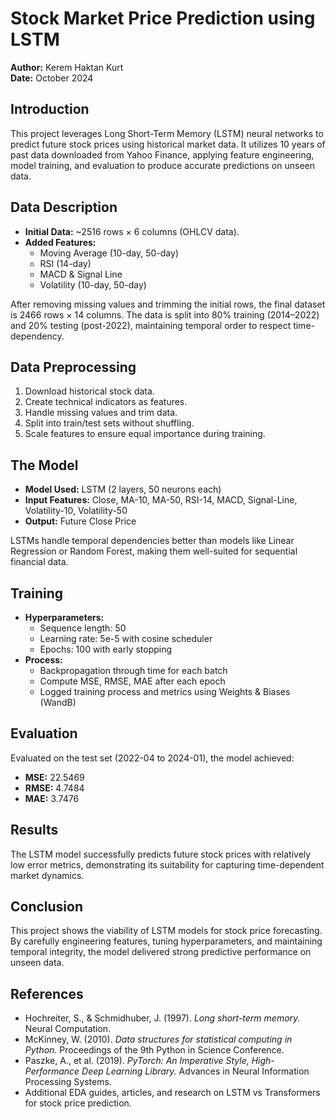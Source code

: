 # Stock Market Price Prediction using LSTM

**Author:** Kerem Haktan Kurt  
**Date:** October 2024

## Introduction
This project leverages Long Short-Term Memory (LSTM) neural networks to predict future stock prices using historical market data. It utilizes 10 years of past data downloaded from Yahoo Finance, applying feature engineering, model training, and evaluation to produce accurate predictions on unseen data.

## Data Description
- **Initial Data:** ~2516 rows × 6 columns (OHLCV data).
- **Added Features:**  
  - Moving Average (10-day, 50-day)  
  - RSI (14-day)  
  - MACD & Signal Line  
  - Volatility (10-day, 50-day)
  
After removing missing values and trimming the initial rows, the final dataset is 2466 rows × 14 columns. The data is split into 80% training (2014–2022) and 20% testing (post-2022), maintaining temporal order to respect time-dependency.

## Data Preprocessing
1. Download historical stock data.
2. Create technical indicators as features.
3. Handle missing values and trim data.
4. Split into train/test sets without shuffling.
5. Scale features to ensure equal importance during training.

## The Model
- **Model Used:** LSTM (2 layers, 50 neurons each)
- **Input Features:** Close, MA-10, MA-50, RSI-14, MACD, Signal-Line, Volatility-10, Volatility-50
- **Output:** Future Close Price

LSTMs handle temporal dependencies better than models like Linear Regression or Random Forest, making them well-suited for sequential financial data.

## Training
- **Hyperparameters:**  
  - Sequence length: 50  
  - Learning rate: 5e-5 with cosine scheduler  
  - Epochs: 100 with early stopping
- **Process:**  
  - Backpropagation through time for each batch  
  - Compute MSE, RMSE, MAE after each epoch  
  - Logged training process and metrics using Weights & Biases (WandB)

## Evaluation
Evaluated on the test set (2022-04 to 2024-01), the model achieved:  
- **MSE:** 22.5469  
- **RMSE:** 4.7484  
- **MAE:** 3.7476

## Results
The LSTM model successfully predicts future stock prices with relatively low error metrics, demonstrating its suitability for capturing time-dependent market dynamics.

## Conclusion
This project shows the viability of LSTM models for stock price forecasting. By carefully engineering features, tuning hyperparameters, and maintaining temporal integrity, the model delivered strong predictive performance on unseen data.

## References
- Hochreiter, S., & Schmidhuber, J. (1997). *Long short-term memory.* Neural Computation.
- McKinney, W. (2010). *Data structures for statistical computing in Python.* Proceedings of the 9th Python in Science Conference.
- Paszke, A., et al. (2019). *PyTorch: An Imperative Style, High-Performance Deep Learning Library.* Advances in Neural Information Processing Systems.
- Additional EDA guides, articles, and research on LSTM vs Transformers for stock price prediction.

